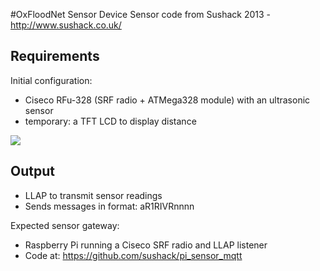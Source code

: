 #OxFloodNet Sensor Device
Sensor code from Sushack 2013 - http://www.sushack.co.uk/ 

## Requirements
Initial configuration:
 * Ciseco RFu-328 (SRF radio + ATMega328 module) with an ultrasonic sensor
 * temporary: a TFT LCD to display distance 

![](https://raw.github.com/sushack/sensor-firmware/master/2013-11-003.jpg)
  
## Output 
 * LLAP to transmit sensor readings
 * Sends messages in format: aR1RIVRnnnn

Expected sensor gateway:
 * Raspberry Pi running a Ciseco SRF radio and LLAP listener
 * Code at: https://github.com/sushack/pi_sensor_mqtt
 

 

 
